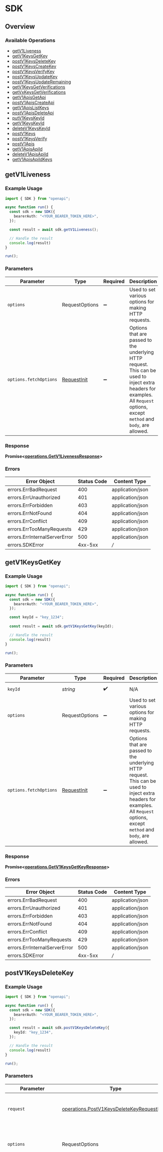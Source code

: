 # SDK


## Overview

### Available Operations

* [getV1Liveness](#getv1liveness)
* [getV1KeysGetKey](#getv1keysgetkey)
* [postV1KeysDeleteKey](#postv1keysdeletekey)
* [postV1KeysCreateKey](#postv1keyscreatekey)
* [postV1KeysVerifyKey](#postv1keysverifykey)
* [postV1KeysUpdateKey](#postv1keysupdatekey)
* [postV1KeysUpdateRemaining](#postv1keysupdateremaining)
* [getV1KeysGetVerifications](#getv1keysgetverifications)
* [getVxKeysGetVerifications](#getvxkeysgetverifications)
* [getV1ApisGetApi](#getv1apisgetapi)
* [postV1ApisCreateApi](#postv1apiscreateapi)
* [getV1ApisListKeys](#getv1apislistkeys)
* [postV1ApisDeleteApi](#postv1apisdeleteapi)
* [putV1KeysKeyId](#putv1keyskeyid)
* [getV1KeysKeyId](#getv1keyskeyid)
* [deleteV1KeysKeyId](#deletev1keyskeyid)
* [postV1Keys](#postv1keys)
* [postV1KeysVerify](#postv1keysverify)
* [postV1Apis](#postv1apis)
* [getV1ApisApiId](#getv1apisapiid)
* [deleteV1ApisApiId](#deletev1apisapiid)
* [getV1ApisApiIdKeys](#getv1apisapiidkeys)

## getV1Liveness

### Example Usage

```typescript
import { SDK } from "openapi";

async function run() {
  const sdk = new SDK({
    bearerAuth: "<YOUR_BEARER_TOKEN_HERE>",
  });

  const result = await sdk.getV1Liveness();

  // Handle the result
  console.log(result)
}

run();
```

### Parameters

| Parameter                                                                                                                                                                      | Type                                                                                                                                                                           | Required                                                                                                                                                                       | Description                                                                                                                                                                    |
| ------------------------------------------------------------------------------------------------------------------------------------------------------------------------------ | ------------------------------------------------------------------------------------------------------------------------------------------------------------------------------ | ------------------------------------------------------------------------------------------------------------------------------------------------------------------------------ | ------------------------------------------------------------------------------------------------------------------------------------------------------------------------------ |
| `options`                                                                                                                                                                      | RequestOptions                                                                                                                                                                 | :heavy_minus_sign:                                                                                                                                                             | Used to set various options for making HTTP requests.                                                                                                                          |
| `options.fetchOptions`                                                                                                                                                         | [RequestInit](https://developer.mozilla.org/en-US/docs/Web/API/Request/Request#options)                                                                                        | :heavy_minus_sign:                                                                                                                                                             | Options that are passed to the underlying HTTP request. This can be used to inject extra headers for examples. All `Request` options, except `method` and `body`, are allowed. |


### Response

**Promise<[operations.GetV1LivenessResponse](../../models/operations/getv1livenessresponse.md)>**
### Errors

| Error Object                  | Status Code                   | Content Type                  |
| ----------------------------- | ----------------------------- | ----------------------------- |
| errors.ErrBadRequest          | 400                           | application/json              |
| errors.ErrUnauthorized        | 401                           | application/json              |
| errors.ErrForbidden           | 403                           | application/json              |
| errors.ErrNotFound            | 404                           | application/json              |
| errors.ErrConflict            | 409                           | application/json              |
| errors.ErrTooManyRequests     | 429                           | application/json              |
| errors.ErrInternalServerError | 500                           | application/json              |
| errors.SDKError               | 4xx-5xx                       | */*                           |

## getV1KeysGetKey

### Example Usage

```typescript
import { SDK } from "openapi";

async function run() {
  const sdk = new SDK({
    bearerAuth: "<YOUR_BEARER_TOKEN_HERE>",
  });

  const keyId = "key_1234";
  
  const result = await sdk.getV1KeysGetKey(keyId);

  // Handle the result
  console.log(result)
}

run();
```

### Parameters

| Parameter                                                                                                                                                                      | Type                                                                                                                                                                           | Required                                                                                                                                                                       | Description                                                                                                                                                                    | Example                                                                                                                                                                        |
| ------------------------------------------------------------------------------------------------------------------------------------------------------------------------------ | ------------------------------------------------------------------------------------------------------------------------------------------------------------------------------ | ------------------------------------------------------------------------------------------------------------------------------------------------------------------------------ | ------------------------------------------------------------------------------------------------------------------------------------------------------------------------------ | ------------------------------------------------------------------------------------------------------------------------------------------------------------------------------ |
| `keyId`                                                                                                                                                                        | *string*                                                                                                                                                                       | :heavy_check_mark:                                                                                                                                                             | N/A                                                                                                                                                                            | [object Object]                                                                                                                                                                |
| `options`                                                                                                                                                                      | RequestOptions                                                                                                                                                                 | :heavy_minus_sign:                                                                                                                                                             | Used to set various options for making HTTP requests.                                                                                                                          |                                                                                                                                                                                |
| `options.fetchOptions`                                                                                                                                                         | [RequestInit](https://developer.mozilla.org/en-US/docs/Web/API/Request/Request#options)                                                                                        | :heavy_minus_sign:                                                                                                                                                             | Options that are passed to the underlying HTTP request. This can be used to inject extra headers for examples. All `Request` options, except `method` and `body`, are allowed. |                                                                                                                                                                                |


### Response

**Promise<[operations.GetV1KeysGetKeyResponse](../../models/operations/getv1keysgetkeyresponse.md)>**
### Errors

| Error Object                  | Status Code                   | Content Type                  |
| ----------------------------- | ----------------------------- | ----------------------------- |
| errors.ErrBadRequest          | 400                           | application/json              |
| errors.ErrUnauthorized        | 401                           | application/json              |
| errors.ErrForbidden           | 403                           | application/json              |
| errors.ErrNotFound            | 404                           | application/json              |
| errors.ErrConflict            | 409                           | application/json              |
| errors.ErrTooManyRequests     | 429                           | application/json              |
| errors.ErrInternalServerError | 500                           | application/json              |
| errors.SDKError               | 4xx-5xx                       | */*                           |

## postV1KeysDeleteKey

### Example Usage

```typescript
import { SDK } from "openapi";

async function run() {
  const sdk = new SDK({
    bearerAuth: "<YOUR_BEARER_TOKEN_HERE>",
  });

  const result = await sdk.postV1KeysDeleteKey({
    keyId: "key_1234",
  });

  // Handle the result
  console.log(result)
}

run();
```

### Parameters

| Parameter                                                                                                                                                                      | Type                                                                                                                                                                           | Required                                                                                                                                                                       | Description                                                                                                                                                                    |
| ------------------------------------------------------------------------------------------------------------------------------------------------------------------------------ | ------------------------------------------------------------------------------------------------------------------------------------------------------------------------------ | ------------------------------------------------------------------------------------------------------------------------------------------------------------------------------ | ------------------------------------------------------------------------------------------------------------------------------------------------------------------------------ |
| `request`                                                                                                                                                                      | [operations.PostV1KeysDeleteKeyRequestBody](../../models/operations/postv1keysdeletekeyrequestbody.md)                                                                         | :heavy_check_mark:                                                                                                                                                             | The request object to use for the request.                                                                                                                                     |
| `options`                                                                                                                                                                      | RequestOptions                                                                                                                                                                 | :heavy_minus_sign:                                                                                                                                                             | Used to set various options for making HTTP requests.                                                                                                                          |
| `options.fetchOptions`                                                                                                                                                         | [RequestInit](https://developer.mozilla.org/en-US/docs/Web/API/Request/Request#options)                                                                                        | :heavy_minus_sign:                                                                                                                                                             | Options that are passed to the underlying HTTP request. This can be used to inject extra headers for examples. All `Request` options, except `method` and `body`, are allowed. |


### Response

**Promise<[operations.PostV1KeysDeleteKeyResponse](../../models/operations/postv1keysdeletekeyresponse.md)>**
### Errors

| Error Object                  | Status Code                   | Content Type                  |
| ----------------------------- | ----------------------------- | ----------------------------- |
| errors.ErrBadRequest          | 400                           | application/json              |
| errors.ErrUnauthorized        | 401                           | application/json              |
| errors.ErrForbidden           | 403                           | application/json              |
| errors.ErrNotFound            | 404                           | application/json              |
| errors.ErrConflict            | 409                           | application/json              |
| errors.ErrTooManyRequests     | 429                           | application/json              |
| errors.ErrInternalServerError | 500                           | application/json              |
| errors.SDKError               | 4xx-5xx                       | */*                           |

## postV1KeysCreateKey

### Example Usage

```typescript
import { SDK } from "openapi";
import { Interval, Type } from "openapi/models/operations";

async function run() {
  const sdk = new SDK({
    bearerAuth: "<YOUR_BEARER_TOKEN_HERE>",
  });

  const result = await sdk.postV1KeysCreateKey({
    apiId: "api_123",
    name: "my key",
    ownerId: "team_123",
    meta: {
      "billingTier": "string",
      "trialEnds": "string",
    },
    expires: 1623869797161,
    remaining: 1000,
    refill: {
      interval: Interval.Monthly,
      amount: 503140,
    },
    ratelimit: {
      limit: 282003,
      refillRate: 728674,
      refillInterval: 204573,
    },
    enabled: false,
  });

  // Handle the result
  console.log(result)
}

run();
```

### Parameters

| Parameter                                                                                                                                                                      | Type                                                                                                                                                                           | Required                                                                                                                                                                       | Description                                                                                                                                                                    |
| ------------------------------------------------------------------------------------------------------------------------------------------------------------------------------ | ------------------------------------------------------------------------------------------------------------------------------------------------------------------------------ | ------------------------------------------------------------------------------------------------------------------------------------------------------------------------------ | ------------------------------------------------------------------------------------------------------------------------------------------------------------------------------ |
| `request`                                                                                                                                                                      | [operations.PostV1KeysCreateKeyRequestBody](../../models/operations/postv1keyscreatekeyrequestbody.md)                                                                         | :heavy_check_mark:                                                                                                                                                             | The request object to use for the request.                                                                                                                                     |
| `options`                                                                                                                                                                      | RequestOptions                                                                                                                                                                 | :heavy_minus_sign:                                                                                                                                                             | Used to set various options for making HTTP requests.                                                                                                                          |
| `options.fetchOptions`                                                                                                                                                         | [RequestInit](https://developer.mozilla.org/en-US/docs/Web/API/Request/Request#options)                                                                                        | :heavy_minus_sign:                                                                                                                                                             | Options that are passed to the underlying HTTP request. This can be used to inject extra headers for examples. All `Request` options, except `method` and `body`, are allowed. |


### Response

**Promise<[operations.PostV1KeysCreateKeyResponse](../../models/operations/postv1keyscreatekeyresponse.md)>**
### Errors

| Error Object                  | Status Code                   | Content Type                  |
| ----------------------------- | ----------------------------- | ----------------------------- |
| errors.ErrBadRequest          | 400                           | application/json              |
| errors.ErrUnauthorized        | 401                           | application/json              |
| errors.ErrForbidden           | 403                           | application/json              |
| errors.ErrNotFound            | 404                           | application/json              |
| errors.ErrConflict            | 409                           | application/json              |
| errors.ErrTooManyRequests     | 429                           | application/json              |
| errors.ErrInternalServerError | 500                           | application/json              |
| errors.SDKError               | 4xx-5xx                       | */*                           |

## postV1KeysVerifyKey

### Example Usage

```typescript
import { SDK } from "openapi";

async function run() {
  const sdk = new SDK({
    bearerAuth: "<YOUR_BEARER_TOKEN_HERE>",
  });

  const result = await sdk.postV1KeysVerifyKey({
    apiId: "api_1234",
    key: "sk_1234",
  });

  // Handle the result
  console.log(result)
}

run();
```

### Parameters

| Parameter                                                                                                                                                                      | Type                                                                                                                                                                           | Required                                                                                                                                                                       | Description                                                                                                                                                                    |
| ------------------------------------------------------------------------------------------------------------------------------------------------------------------------------ | ------------------------------------------------------------------------------------------------------------------------------------------------------------------------------ | ------------------------------------------------------------------------------------------------------------------------------------------------------------------------------ | ------------------------------------------------------------------------------------------------------------------------------------------------------------------------------ |
| `request`                                                                                                                                                                      | [operations.PostV1KeysVerifyKeyRequestBody](../../models/operations/postv1keysverifykeyrequestbody.md)                                                                         | :heavy_check_mark:                                                                                                                                                             | The request object to use for the request.                                                                                                                                     |
| `options`                                                                                                                                                                      | RequestOptions                                                                                                                                                                 | :heavy_minus_sign:                                                                                                                                                             | Used to set various options for making HTTP requests.                                                                                                                          |
| `options.fetchOptions`                                                                                                                                                         | [RequestInit](https://developer.mozilla.org/en-US/docs/Web/API/Request/Request#options)                                                                                        | :heavy_minus_sign:                                                                                                                                                             | Options that are passed to the underlying HTTP request. This can be used to inject extra headers for examples. All `Request` options, except `method` and `body`, are allowed. |


### Response

**Promise<[operations.PostV1KeysVerifyKeyResponse](../../models/operations/postv1keysverifykeyresponse.md)>**
### Errors

| Error Object                  | Status Code                   | Content Type                  |
| ----------------------------- | ----------------------------- | ----------------------------- |
| errors.ErrBadRequest          | 400                           | application/json              |
| errors.ErrUnauthorized        | 401                           | application/json              |
| errors.ErrForbidden           | 403                           | application/json              |
| errors.ErrNotFound            | 404                           | application/json              |
| errors.ErrConflict            | 409                           | application/json              |
| errors.ErrTooManyRequests     | 429                           | application/json              |
| errors.ErrInternalServerError | 500                           | application/json              |
| errors.SDKError               | 4xx-5xx                       | */*                           |

## postV1KeysUpdateKey

### Example Usage

```typescript
import { SDK } from "openapi";
import { PostV1KeysUpdateKeyInterval, PostV1KeysUpdateKeyType } from "openapi/models/operations";

async function run() {
  const sdk = new SDK({
    bearerAuth: "<YOUR_BEARER_TOKEN_HERE>",
  });

  const result = await sdk.postV1KeysUpdateKey({
    keyId: "key_123",
    name: "Customer X",
    ownerId: "user_123",
    meta: {
      "roles": "string",
      "stripeCustomerId": "string",
    },
    expires: 0,
    ratelimit: {
      type: PostV1KeysUpdateKeyType.Consistent,
      limit: 658469,
      refillRate: 252384,
      refillInterval: 140067,
    },
    remaining: 1000,
    refill: {
      interval: PostV1KeysUpdateKeyInterval.Monthly,
      amount: 524403,
    },
    enabled: true,
  });

  // Handle the result
  console.log(result)
}

run();
```

### Parameters

| Parameter                                                                                                                                                                      | Type                                                                                                                                                                           | Required                                                                                                                                                                       | Description                                                                                                                                                                    |
| ------------------------------------------------------------------------------------------------------------------------------------------------------------------------------ | ------------------------------------------------------------------------------------------------------------------------------------------------------------------------------ | ------------------------------------------------------------------------------------------------------------------------------------------------------------------------------ | ------------------------------------------------------------------------------------------------------------------------------------------------------------------------------ |
| `request`                                                                                                                                                                      | [operations.PostV1KeysUpdateKeyRequestBody](../../models/operations/postv1keysupdatekeyrequestbody.md)                                                                         | :heavy_check_mark:                                                                                                                                                             | The request object to use for the request.                                                                                                                                     |
| `options`                                                                                                                                                                      | RequestOptions                                                                                                                                                                 | :heavy_minus_sign:                                                                                                                                                             | Used to set various options for making HTTP requests.                                                                                                                          |
| `options.fetchOptions`                                                                                                                                                         | [RequestInit](https://developer.mozilla.org/en-US/docs/Web/API/Request/Request#options)                                                                                        | :heavy_minus_sign:                                                                                                                                                             | Options that are passed to the underlying HTTP request. This can be used to inject extra headers for examples. All `Request` options, except `method` and `body`, are allowed. |


### Response

**Promise<[operations.PostV1KeysUpdateKeyResponse](../../models/operations/postv1keysupdatekeyresponse.md)>**
### Errors

| Error Object                  | Status Code                   | Content Type                  |
| ----------------------------- | ----------------------------- | ----------------------------- |
| errors.ErrBadRequest          | 400                           | application/json              |
| errors.ErrUnauthorized        | 401                           | application/json              |
| errors.ErrForbidden           | 403                           | application/json              |
| errors.ErrNotFound            | 404                           | application/json              |
| errors.ErrConflict            | 409                           | application/json              |
| errors.ErrTooManyRequests     | 429                           | application/json              |
| errors.ErrInternalServerError | 500                           | application/json              |
| errors.SDKError               | 4xx-5xx                       | */*                           |

## postV1KeysUpdateRemaining

### Example Usage

```typescript
import { SDK } from "openapi";
import { Op } from "openapi/models/operations";

async function run() {
  const sdk = new SDK({
    bearerAuth: "<YOUR_BEARER_TOKEN_HERE>",
  });

  const result = await sdk.postV1KeysUpdateRemaining({
    keyId: "key_123",
    op: Op.Decrement,
    value: 1,
  });

  // Handle the result
  console.log(result)
}

run();
```

### Parameters

| Parameter                                                                                                                                                                      | Type                                                                                                                                                                           | Required                                                                                                                                                                       | Description                                                                                                                                                                    |
| ------------------------------------------------------------------------------------------------------------------------------------------------------------------------------ | ------------------------------------------------------------------------------------------------------------------------------------------------------------------------------ | ------------------------------------------------------------------------------------------------------------------------------------------------------------------------------ | ------------------------------------------------------------------------------------------------------------------------------------------------------------------------------ |
| `request`                                                                                                                                                                      | [operations.PostV1KeysUpdateRemainingRequestBody](../../models/operations/postv1keysupdateremainingrequestbody.md)                                                             | :heavy_check_mark:                                                                                                                                                             | The request object to use for the request.                                                                                                                                     |
| `options`                                                                                                                                                                      | RequestOptions                                                                                                                                                                 | :heavy_minus_sign:                                                                                                                                                             | Used to set various options for making HTTP requests.                                                                                                                          |
| `options.fetchOptions`                                                                                                                                                         | [RequestInit](https://developer.mozilla.org/en-US/docs/Web/API/Request/Request#options)                                                                                        | :heavy_minus_sign:                                                                                                                                                             | Options that are passed to the underlying HTTP request. This can be used to inject extra headers for examples. All `Request` options, except `method` and `body`, are allowed. |


### Response

**Promise<[operations.PostV1KeysUpdateRemainingResponse](../../models/operations/postv1keysupdateremainingresponse.md)>**
### Errors

| Error Object                  | Status Code                   | Content Type                  |
| ----------------------------- | ----------------------------- | ----------------------------- |
| errors.ErrBadRequest          | 400                           | application/json              |
| errors.ErrUnauthorized        | 401                           | application/json              |
| errors.ErrForbidden           | 403                           | application/json              |
| errors.ErrNotFound            | 404                           | application/json              |
| errors.ErrConflict            | 409                           | application/json              |
| errors.ErrTooManyRequests     | 429                           | application/json              |
| errors.ErrInternalServerError | 500                           | application/json              |
| errors.SDKError               | 4xx-5xx                       | */*                           |

## getV1KeysGetVerifications

### Example Usage

```typescript
import { SDK } from "openapi";
import { Granularity } from "openapi/models/operations";

async function run() {
  const sdk = new SDK({
    bearerAuth: "<YOUR_BEARER_TOKEN_HERE>",
  });

  const result = await sdk.getV1KeysGetVerifications({
    keyId: "key_1234",
    ownerId: "chronark",
    start: 1620000000000,
    end: 1620000000000,
    granularity: Granularity.Day,
  });

  // Handle the result
  console.log(result)
}

run();
```

### Parameters

| Parameter                                                                                                                                                                      | Type                                                                                                                                                                           | Required                                                                                                                                                                       | Description                                                                                                                                                                    |
| ------------------------------------------------------------------------------------------------------------------------------------------------------------------------------ | ------------------------------------------------------------------------------------------------------------------------------------------------------------------------------ | ------------------------------------------------------------------------------------------------------------------------------------------------------------------------------ | ------------------------------------------------------------------------------------------------------------------------------------------------------------------------------ |
| `request`                                                                                                                                                                      | [operations.GetV1KeysGetVerificationsRequest](../../models/operations/getv1keysgetverificationsrequest.md)                                                                     | :heavy_check_mark:                                                                                                                                                             | The request object to use for the request.                                                                                                                                     |
| `options`                                                                                                                                                                      | RequestOptions                                                                                                                                                                 | :heavy_minus_sign:                                                                                                                                                             | Used to set various options for making HTTP requests.                                                                                                                          |
| `options.fetchOptions`                                                                                                                                                         | [RequestInit](https://developer.mozilla.org/en-US/docs/Web/API/Request/Request#options)                                                                                        | :heavy_minus_sign:                                                                                                                                                             | Options that are passed to the underlying HTTP request. This can be used to inject extra headers for examples. All `Request` options, except `method` and `body`, are allowed. |


### Response

**Promise<[operations.GetV1KeysGetVerificationsResponse](../../models/operations/getv1keysgetverificationsresponse.md)>**
### Errors

| Error Object                  | Status Code                   | Content Type                  |
| ----------------------------- | ----------------------------- | ----------------------------- |
| errors.ErrBadRequest          | 400                           | application/json              |
| errors.ErrUnauthorized        | 401                           | application/json              |
| errors.ErrForbidden           | 403                           | application/json              |
| errors.ErrNotFound            | 404                           | application/json              |
| errors.ErrConflict            | 409                           | application/json              |
| errors.ErrTooManyRequests     | 429                           | application/json              |
| errors.ErrInternalServerError | 500                           | application/json              |
| errors.SDKError               | 4xx-5xx                       | */*                           |

## getVxKeysGetVerifications

### Example Usage

```typescript
import { SDK } from "openapi";
import { QueryParamGranularity } from "openapi/models/operations";

async function run() {
  const sdk = new SDK({
    bearerAuth: "<YOUR_BEARER_TOKEN_HERE>",
  });

  const result = await sdk.getVxKeysGetVerifications({
    keyId: "key_1234",
    ownerId: "chronark",
    start: 1620000000000,
    end: 1620000000000,
    granularity: QueryParamGranularity.Day,
  });

  // Handle the result
  console.log(result)
}

run();
```

### Parameters

| Parameter                                                                                                                                                                      | Type                                                                                                                                                                           | Required                                                                                                                                                                       | Description                                                                                                                                                                    |
| ------------------------------------------------------------------------------------------------------------------------------------------------------------------------------ | ------------------------------------------------------------------------------------------------------------------------------------------------------------------------------ | ------------------------------------------------------------------------------------------------------------------------------------------------------------------------------ | ------------------------------------------------------------------------------------------------------------------------------------------------------------------------------ |
| `request`                                                                                                                                                                      | [operations.GetVxKeysGetVerificationsRequest](../../models/operations/getvxkeysgetverificationsrequest.md)                                                                     | :heavy_check_mark:                                                                                                                                                             | The request object to use for the request.                                                                                                                                     |
| `options`                                                                                                                                                                      | RequestOptions                                                                                                                                                                 | :heavy_minus_sign:                                                                                                                                                             | Used to set various options for making HTTP requests.                                                                                                                          |
| `options.fetchOptions`                                                                                                                                                         | [RequestInit](https://developer.mozilla.org/en-US/docs/Web/API/Request/Request#options)                                                                                        | :heavy_minus_sign:                                                                                                                                                             | Options that are passed to the underlying HTTP request. This can be used to inject extra headers for examples. All `Request` options, except `method` and `body`, are allowed. |


### Response

**Promise<[operations.GetVxKeysGetVerificationsResponse](../../models/operations/getvxkeysgetverificationsresponse.md)>**
### Errors

| Error Object                  | Status Code                   | Content Type                  |
| ----------------------------- | ----------------------------- | ----------------------------- |
| errors.ErrBadRequest          | 400                           | application/json              |
| errors.ErrUnauthorized        | 401                           | application/json              |
| errors.ErrForbidden           | 403                           | application/json              |
| errors.ErrNotFound            | 404                           | application/json              |
| errors.ErrConflict            | 409                           | application/json              |
| errors.ErrTooManyRequests     | 429                           | application/json              |
| errors.ErrInternalServerError | 500                           | application/json              |
| errors.SDKError               | 4xx-5xx                       | */*                           |

## getV1ApisGetApi

### Example Usage

```typescript
import { SDK } from "openapi";

async function run() {
  const sdk = new SDK({
    bearerAuth: "<YOUR_BEARER_TOKEN_HERE>",
  });

  const apiId = "api_1234";
  
  const result = await sdk.getV1ApisGetApi(apiId);

  // Handle the result
  console.log(result)
}

run();
```

### Parameters

| Parameter                                                                                                                                                                      | Type                                                                                                                                                                           | Required                                                                                                                                                                       | Description                                                                                                                                                                    | Example                                                                                                                                                                        |
| ------------------------------------------------------------------------------------------------------------------------------------------------------------------------------ | ------------------------------------------------------------------------------------------------------------------------------------------------------------------------------ | ------------------------------------------------------------------------------------------------------------------------------------------------------------------------------ | ------------------------------------------------------------------------------------------------------------------------------------------------------------------------------ | ------------------------------------------------------------------------------------------------------------------------------------------------------------------------------ |
| `apiId`                                                                                                                                                                        | *string*                                                                                                                                                                       | :heavy_check_mark:                                                                                                                                                             | N/A                                                                                                                                                                            | [object Object]                                                                                                                                                                |
| `options`                                                                                                                                                                      | RequestOptions                                                                                                                                                                 | :heavy_minus_sign:                                                                                                                                                             | Used to set various options for making HTTP requests.                                                                                                                          |                                                                                                                                                                                |
| `options.fetchOptions`                                                                                                                                                         | [RequestInit](https://developer.mozilla.org/en-US/docs/Web/API/Request/Request#options)                                                                                        | :heavy_minus_sign:                                                                                                                                                             | Options that are passed to the underlying HTTP request. This can be used to inject extra headers for examples. All `Request` options, except `method` and `body`, are allowed. |                                                                                                                                                                                |


### Response

**Promise<[operations.GetV1ApisGetApiResponse](../../models/operations/getv1apisgetapiresponse.md)>**
### Errors

| Error Object                  | Status Code                   | Content Type                  |
| ----------------------------- | ----------------------------- | ----------------------------- |
| errors.ErrBadRequest          | 400                           | application/json              |
| errors.ErrUnauthorized        | 401                           | application/json              |
| errors.ErrForbidden           | 403                           | application/json              |
| errors.ErrNotFound            | 404                           | application/json              |
| errors.ErrConflict            | 409                           | application/json              |
| errors.ErrTooManyRequests     | 429                           | application/json              |
| errors.ErrInternalServerError | 500                           | application/json              |
| errors.SDKError               | 4xx-5xx                       | */*                           |

## postV1ApisCreateApi

### Example Usage

```typescript
import { SDK } from "openapi";

async function run() {
  const sdk = new SDK({
    bearerAuth: "<YOUR_BEARER_TOKEN_HERE>",
  });

  const result = await sdk.postV1ApisCreateApi({
    name: "my-api",
  });

  // Handle the result
  console.log(result)
}

run();
```

### Parameters

| Parameter                                                                                                                                                                      | Type                                                                                                                                                                           | Required                                                                                                                                                                       | Description                                                                                                                                                                    |
| ------------------------------------------------------------------------------------------------------------------------------------------------------------------------------ | ------------------------------------------------------------------------------------------------------------------------------------------------------------------------------ | ------------------------------------------------------------------------------------------------------------------------------------------------------------------------------ | ------------------------------------------------------------------------------------------------------------------------------------------------------------------------------ |
| `request`                                                                                                                                                                      | [operations.PostV1ApisCreateApiRequestBody](../../models/operations/postv1apiscreateapirequestbody.md)                                                                         | :heavy_check_mark:                                                                                                                                                             | The request object to use for the request.                                                                                                                                     |
| `options`                                                                                                                                                                      | RequestOptions                                                                                                                                                                 | :heavy_minus_sign:                                                                                                                                                             | Used to set various options for making HTTP requests.                                                                                                                          |
| `options.fetchOptions`                                                                                                                                                         | [RequestInit](https://developer.mozilla.org/en-US/docs/Web/API/Request/Request#options)                                                                                        | :heavy_minus_sign:                                                                                                                                                             | Options that are passed to the underlying HTTP request. This can be used to inject extra headers for examples. All `Request` options, except `method` and `body`, are allowed. |


### Response

**Promise<[operations.PostV1ApisCreateApiResponse](../../models/operations/postv1apiscreateapiresponse.md)>**
### Errors

| Error Object                  | Status Code                   | Content Type                  |
| ----------------------------- | ----------------------------- | ----------------------------- |
| errors.ErrBadRequest          | 400                           | application/json              |
| errors.ErrUnauthorized        | 401                           | application/json              |
| errors.ErrForbidden           | 403                           | application/json              |
| errors.ErrNotFound            | 404                           | application/json              |
| errors.ErrConflict            | 409                           | application/json              |
| errors.ErrTooManyRequests     | 429                           | application/json              |
| errors.ErrInternalServerError | 500                           | application/json              |
| errors.SDKError               | 4xx-5xx                       | */*                           |

## getV1ApisListKeys

### Example Usage

```typescript
import { SDK } from "openapi";

async function run() {
  const sdk = new SDK({
    bearerAuth: "<YOUR_BEARER_TOKEN_HERE>",
  });

  const apiId = "api_1234";
  const limit = 100;
  const cursor = "string";
  const ownerId = "string";
  
  const result = await sdk.getV1ApisListKeys(apiId, limit, cursor, ownerId);

  // Handle the result
  console.log(result)
}

run();
```

### Parameters

| Parameter                                                                                                                                                                      | Type                                                                                                                                                                           | Required                                                                                                                                                                       | Description                                                                                                                                                                    | Example                                                                                                                                                                        |
| ------------------------------------------------------------------------------------------------------------------------------------------------------------------------------ | ------------------------------------------------------------------------------------------------------------------------------------------------------------------------------ | ------------------------------------------------------------------------------------------------------------------------------------------------------------------------------ | ------------------------------------------------------------------------------------------------------------------------------------------------------------------------------ | ------------------------------------------------------------------------------------------------------------------------------------------------------------------------------ |
| `apiId`                                                                                                                                                                        | *string*                                                                                                                                                                       | :heavy_check_mark:                                                                                                                                                             | N/A                                                                                                                                                                            | [object Object]                                                                                                                                                                |
| `limit`                                                                                                                                                                        | *number*                                                                                                                                                                       | :heavy_minus_sign:                                                                                                                                                             | N/A                                                                                                                                                                            | [object Object]                                                                                                                                                                |
| `cursor`                                                                                                                                                                       | *string*                                                                                                                                                                       | :heavy_minus_sign:                                                                                                                                                             | N/A                                                                                                                                                                            |                                                                                                                                                                                |
| `ownerId`                                                                                                                                                                      | *string*                                                                                                                                                                       | :heavy_minus_sign:                                                                                                                                                             | N/A                                                                                                                                                                            |                                                                                                                                                                                |
| `options`                                                                                                                                                                      | RequestOptions                                                                                                                                                                 | :heavy_minus_sign:                                                                                                                                                             | Used to set various options for making HTTP requests.                                                                                                                          |                                                                                                                                                                                |
| `options.fetchOptions`                                                                                                                                                         | [RequestInit](https://developer.mozilla.org/en-US/docs/Web/API/Request/Request#options)                                                                                        | :heavy_minus_sign:                                                                                                                                                             | Options that are passed to the underlying HTTP request. This can be used to inject extra headers for examples. All `Request` options, except `method` and `body`, are allowed. |                                                                                                                                                                                |


### Response

**Promise<[operations.GetV1ApisListKeysResponse](../../models/operations/getv1apislistkeysresponse.md)>**
### Errors

| Error Object                  | Status Code                   | Content Type                  |
| ----------------------------- | ----------------------------- | ----------------------------- |
| errors.ErrBadRequest          | 400                           | application/json              |
| errors.ErrUnauthorized        | 401                           | application/json              |
| errors.ErrForbidden           | 403                           | application/json              |
| errors.ErrNotFound            | 404                           | application/json              |
| errors.ErrConflict            | 409                           | application/json              |
| errors.ErrTooManyRequests     | 429                           | application/json              |
| errors.ErrInternalServerError | 500                           | application/json              |
| errors.SDKError               | 4xx-5xx                       | */*                           |

## postV1ApisDeleteApi

### Example Usage

```typescript
import { SDK } from "openapi";

async function run() {
  const sdk = new SDK({
    bearerAuth: "<YOUR_BEARER_TOKEN_HERE>",
  });

  const result = await sdk.postV1ApisDeleteApi({
    apiId: "api_1234",
  });

  // Handle the result
  console.log(result)
}

run();
```

### Parameters

| Parameter                                                                                                                                                                      | Type                                                                                                                                                                           | Required                                                                                                                                                                       | Description                                                                                                                                                                    |
| ------------------------------------------------------------------------------------------------------------------------------------------------------------------------------ | ------------------------------------------------------------------------------------------------------------------------------------------------------------------------------ | ------------------------------------------------------------------------------------------------------------------------------------------------------------------------------ | ------------------------------------------------------------------------------------------------------------------------------------------------------------------------------ |
| `request`                                                                                                                                                                      | [operations.PostV1ApisDeleteApiRequestBody](../../models/operations/postv1apisdeleteapirequestbody.md)                                                                         | :heavy_check_mark:                                                                                                                                                             | The request object to use for the request.                                                                                                                                     |
| `options`                                                                                                                                                                      | RequestOptions                                                                                                                                                                 | :heavy_minus_sign:                                                                                                                                                             | Used to set various options for making HTTP requests.                                                                                                                          |
| `options.fetchOptions`                                                                                                                                                         | [RequestInit](https://developer.mozilla.org/en-US/docs/Web/API/Request/Request#options)                                                                                        | :heavy_minus_sign:                                                                                                                                                             | Options that are passed to the underlying HTTP request. This can be used to inject extra headers for examples. All `Request` options, except `method` and `body`, are allowed. |


### Response

**Promise<[operations.PostV1ApisDeleteApiResponse](../../models/operations/postv1apisdeleteapiresponse.md)>**
### Errors

| Error Object                  | Status Code                   | Content Type                  |
| ----------------------------- | ----------------------------- | ----------------------------- |
| errors.ErrBadRequest          | 400                           | application/json              |
| errors.ErrUnauthorized        | 401                           | application/json              |
| errors.ErrForbidden           | 403                           | application/json              |
| errors.ErrNotFound            | 404                           | application/json              |
| errors.ErrConflict            | 409                           | application/json              |
| errors.ErrTooManyRequests     | 429                           | application/json              |
| errors.ErrInternalServerError | 500                           | application/json              |
| errors.SDKError               | 4xx-5xx                       | */*                           |

## putV1KeysKeyId

### Example Usage

```typescript
import { SDK } from "openapi";
import { PutV1KeysKeyIdType } from "openapi/models/operations";

async function run() {
  const sdk = new SDK({
    bearerAuth: "<YOUR_BEARER_TOKEN_HERE>",
  });

  const keyId = "key_123";
  const requestBody = {
    name: "Customer X",
    ownerId: "user_123",
    meta: {
      "roles": "string",
      "stripeCustomerId": "string",
    },
    expires: 0,
    ratelimit: {
      type: PutV1KeysKeyIdType.Fast,
      limit: 235123,
      refillRate: 341056,
      refillInterval: 799212,
    },
    remaining: 1000,
  };
  
  const result = await sdk.putV1KeysKeyId(keyId, requestBody);

  // Handle the result
  console.log(result)
}

run();
```

### Parameters

| Parameter                                                                                                                                                                      | Type                                                                                                                                                                           | Required                                                                                                                                                                       | Description                                                                                                                                                                    | Example                                                                                                                                                                        |
| ------------------------------------------------------------------------------------------------------------------------------------------------------------------------------ | ------------------------------------------------------------------------------------------------------------------------------------------------------------------------------ | ------------------------------------------------------------------------------------------------------------------------------------------------------------------------------ | ------------------------------------------------------------------------------------------------------------------------------------------------------------------------------ | ------------------------------------------------------------------------------------------------------------------------------------------------------------------------------ |
| `keyId`                                                                                                                                                                        | *string*                                                                                                                                                                       | :heavy_check_mark:                                                                                                                                                             | N/A                                                                                                                                                                            | [object Object]                                                                                                                                                                |
| `requestBody`                                                                                                                                                                  | [operations.PutV1KeysKeyIdRequestBody](../../models/operations/putv1keyskeyidrequestbody.md)                                                                                   | :heavy_check_mark:                                                                                                                                                             | N/A                                                                                                                                                                            |                                                                                                                                                                                |
| `options`                                                                                                                                                                      | RequestOptions                                                                                                                                                                 | :heavy_minus_sign:                                                                                                                                                             | Used to set various options for making HTTP requests.                                                                                                                          |                                                                                                                                                                                |
| `options.fetchOptions`                                                                                                                                                         | [RequestInit](https://developer.mozilla.org/en-US/docs/Web/API/Request/Request#options)                                                                                        | :heavy_minus_sign:                                                                                                                                                             | Options that are passed to the underlying HTTP request. This can be used to inject extra headers for examples. All `Request` options, except `method` and `body`, are allowed. |                                                                                                                                                                                |


### Response

**Promise<[operations.PutV1KeysKeyIdResponse](../../models/operations/putv1keyskeyidresponse.md)>**
### Errors

| Error Object                  | Status Code                   | Content Type                  |
| ----------------------------- | ----------------------------- | ----------------------------- |
| errors.ErrBadRequest          | 400                           | application/json              |
| errors.ErrUnauthorized        | 401                           | application/json              |
| errors.ErrForbidden           | 403                           | application/json              |
| errors.ErrNotFound            | 404                           | application/json              |
| errors.ErrConflict            | 409                           | application/json              |
| errors.ErrTooManyRequests     | 429                           | application/json              |
| errors.ErrInternalServerError | 500                           | application/json              |
| errors.SDKError               | 4xx-5xx                       | */*                           |

## getV1KeysKeyId

### Example Usage

```typescript
import { SDK } from "openapi";

async function run() {
  const sdk = new SDK({
    bearerAuth: "<YOUR_BEARER_TOKEN_HERE>",
  });

  const result = await sdk.getV1KeysKeyId();

  // Handle the result
  console.log(result)
}

run();
```

### Parameters

| Parameter                                                                                                                                                                      | Type                                                                                                                                                                           | Required                                                                                                                                                                       | Description                                                                                                                                                                    |
| ------------------------------------------------------------------------------------------------------------------------------------------------------------------------------ | ------------------------------------------------------------------------------------------------------------------------------------------------------------------------------ | ------------------------------------------------------------------------------------------------------------------------------------------------------------------------------ | ------------------------------------------------------------------------------------------------------------------------------------------------------------------------------ |
| `options`                                                                                                                                                                      | RequestOptions                                                                                                                                                                 | :heavy_minus_sign:                                                                                                                                                             | Used to set various options for making HTTP requests.                                                                                                                          |
| `options.fetchOptions`                                                                                                                                                         | [RequestInit](https://developer.mozilla.org/en-US/docs/Web/API/Request/Request#options)                                                                                        | :heavy_minus_sign:                                                                                                                                                             | Options that are passed to the underlying HTTP request. This can be used to inject extra headers for examples. All `Request` options, except `method` and `body`, are allowed. |


### Response

**Promise<[operations.GetV1KeysKeyIdResponse](../../models/operations/getv1keyskeyidresponse.md)>**
### Errors

| Error Object                  | Status Code                   | Content Type                  |
| ----------------------------- | ----------------------------- | ----------------------------- |
| errors.ErrBadRequest          | 400                           | application/json              |
| errors.ErrUnauthorized        | 401                           | application/json              |
| errors.ErrForbidden           | 403                           | application/json              |
| errors.ErrNotFound            | 404                           | application/json              |
| errors.ErrConflict            | 409                           | application/json              |
| errors.ErrTooManyRequests     | 429                           | application/json              |
| errors.ErrInternalServerError | 500                           | application/json              |
| errors.SDKError               | 4xx-5xx                       | */*                           |

## deleteV1KeysKeyId

### Example Usage

```typescript
import { SDK } from "openapi";

async function run() {
  const sdk = new SDK({
    bearerAuth: "<YOUR_BEARER_TOKEN_HERE>",
  });

  const result = await sdk.deleteV1KeysKeyId();

  // Handle the result
  console.log(result)
}

run();
```

### Parameters

| Parameter                                                                                                                                                                      | Type                                                                                                                                                                           | Required                                                                                                                                                                       | Description                                                                                                                                                                    |
| ------------------------------------------------------------------------------------------------------------------------------------------------------------------------------ | ------------------------------------------------------------------------------------------------------------------------------------------------------------------------------ | ------------------------------------------------------------------------------------------------------------------------------------------------------------------------------ | ------------------------------------------------------------------------------------------------------------------------------------------------------------------------------ |
| `options`                                                                                                                                                                      | RequestOptions                                                                                                                                                                 | :heavy_minus_sign:                                                                                                                                                             | Used to set various options for making HTTP requests.                                                                                                                          |
| `options.fetchOptions`                                                                                                                                                         | [RequestInit](https://developer.mozilla.org/en-US/docs/Web/API/Request/Request#options)                                                                                        | :heavy_minus_sign:                                                                                                                                                             | Options that are passed to the underlying HTTP request. This can be used to inject extra headers for examples. All `Request` options, except `method` and `body`, are allowed. |


### Response

**Promise<[operations.DeleteV1KeysKeyIdResponse](../../models/operations/deletev1keyskeyidresponse.md)>**
### Errors

| Error Object                  | Status Code                   | Content Type                  |
| ----------------------------- | ----------------------------- | ----------------------------- |
| errors.ErrBadRequest          | 400                           | application/json              |
| errors.ErrUnauthorized        | 401                           | application/json              |
| errors.ErrForbidden           | 403                           | application/json              |
| errors.ErrNotFound            | 404                           | application/json              |
| errors.ErrConflict            | 409                           | application/json              |
| errors.ErrTooManyRequests     | 429                           | application/json              |
| errors.ErrInternalServerError | 500                           | application/json              |
| errors.SDKError               | 4xx-5xx                       | */*                           |

## postV1Keys

### Example Usage

```typescript
import { SDK } from "openapi";
import { PostV1KeysType } from "openapi/models/operations";

async function run() {
  const sdk = new SDK({
    bearerAuth: "<YOUR_BEARER_TOKEN_HERE>",
  });

  const requestBody = {
    apiId: "api_123",
    name: "my key",
    ownerId: "team_123",
    meta: {
      "billingTier": "string",
      "trialEnds": "string",
    },
    expires: 1623869797161,
    remaining: 1000,
    ratelimit: {
      limit: 270910,
      refillRate: 296588,
      refillInterval: 49354,
    },
  };
  
  const result = await sdk.postV1Keys(requestBody);

  // Handle the result
  console.log(result)
}

run();
```

### Parameters

| Parameter                                                                                                                                                                      | Type                                                                                                                                                                           | Required                                                                                                                                                                       | Description                                                                                                                                                                    |
| ------------------------------------------------------------------------------------------------------------------------------------------------------------------------------ | ------------------------------------------------------------------------------------------------------------------------------------------------------------------------------ | ------------------------------------------------------------------------------------------------------------------------------------------------------------------------------ | ------------------------------------------------------------------------------------------------------------------------------------------------------------------------------ |
| `requestBody`                                                                                                                                                                  | [operations.PostV1KeysRequestBody](../../models/operations/postv1keysrequestbody.md)                                                                                           | :heavy_check_mark:                                                                                                                                                             | N/A                                                                                                                                                                            |
| `options`                                                                                                                                                                      | RequestOptions                                                                                                                                                                 | :heavy_minus_sign:                                                                                                                                                             | Used to set various options for making HTTP requests.                                                                                                                          |
| `options.fetchOptions`                                                                                                                                                         | [RequestInit](https://developer.mozilla.org/en-US/docs/Web/API/Request/Request#options)                                                                                        | :heavy_minus_sign:                                                                                                                                                             | Options that are passed to the underlying HTTP request. This can be used to inject extra headers for examples. All `Request` options, except `method` and `body`, are allowed. |


### Response

**Promise<[operations.PostV1KeysResponse](../../models/operations/postv1keysresponse.md)>**
### Errors

| Error Object                  | Status Code                   | Content Type                  |
| ----------------------------- | ----------------------------- | ----------------------------- |
| errors.ErrBadRequest          | 400                           | application/json              |
| errors.ErrUnauthorized        | 401                           | application/json              |
| errors.ErrForbidden           | 403                           | application/json              |
| errors.ErrNotFound            | 404                           | application/json              |
| errors.ErrConflict            | 409                           | application/json              |
| errors.ErrTooManyRequests     | 429                           | application/json              |
| errors.ErrInternalServerError | 500                           | application/json              |
| errors.SDKError               | 4xx-5xx                       | */*                           |

## postV1KeysVerify

### Example Usage

```typescript
import { SDK } from "openapi";

async function run() {
  const sdk = new SDK({
    bearerAuth: "<YOUR_BEARER_TOKEN_HERE>",
  });

  const result = await sdk.postV1KeysVerify({
    apiId: "api_1234",
    key: "sk_1234",
  });

  // Handle the result
  console.log(result)
}

run();
```

### Parameters

| Parameter                                                                                                                                                                      | Type                                                                                                                                                                           | Required                                                                                                                                                                       | Description                                                                                                                                                                    |
| ------------------------------------------------------------------------------------------------------------------------------------------------------------------------------ | ------------------------------------------------------------------------------------------------------------------------------------------------------------------------------ | ------------------------------------------------------------------------------------------------------------------------------------------------------------------------------ | ------------------------------------------------------------------------------------------------------------------------------------------------------------------------------ |
| `request`                                                                                                                                                                      | [operations.PostV1KeysVerifyRequestBody](../../models/operations/postv1keysverifyrequestbody.md)                                                                               | :heavy_check_mark:                                                                                                                                                             | The request object to use for the request.                                                                                                                                     |
| `options`                                                                                                                                                                      | RequestOptions                                                                                                                                                                 | :heavy_minus_sign:                                                                                                                                                             | Used to set various options for making HTTP requests.                                                                                                                          |
| `options.fetchOptions`                                                                                                                                                         | [RequestInit](https://developer.mozilla.org/en-US/docs/Web/API/Request/Request#options)                                                                                        | :heavy_minus_sign:                                                                                                                                                             | Options that are passed to the underlying HTTP request. This can be used to inject extra headers for examples. All `Request` options, except `method` and `body`, are allowed. |


### Response

**Promise<[operations.PostV1KeysVerifyResponse](../../models/operations/postv1keysverifyresponse.md)>**
### Errors

| Error Object                  | Status Code                   | Content Type                  |
| ----------------------------- | ----------------------------- | ----------------------------- |
| errors.ErrBadRequest          | 400                           | application/json              |
| errors.ErrUnauthorized        | 401                           | application/json              |
| errors.ErrForbidden           | 403                           | application/json              |
| errors.ErrNotFound            | 404                           | application/json              |
| errors.ErrConflict            | 409                           | application/json              |
| errors.ErrTooManyRequests     | 429                           | application/json              |
| errors.ErrInternalServerError | 500                           | application/json              |
| errors.SDKError               | 4xx-5xx                       | */*                           |

## postV1Apis

### Example Usage

```typescript
import { SDK } from "openapi";

async function run() {
  const sdk = new SDK({
    bearerAuth: "<YOUR_BEARER_TOKEN_HERE>",
  });

  const result = await sdk.postV1Apis({
    name: "my-api",
  });

  // Handle the result
  console.log(result)
}

run();
```

### Parameters

| Parameter                                                                                                                                                                      | Type                                                                                                                                                                           | Required                                                                                                                                                                       | Description                                                                                                                                                                    |
| ------------------------------------------------------------------------------------------------------------------------------------------------------------------------------ | ------------------------------------------------------------------------------------------------------------------------------------------------------------------------------ | ------------------------------------------------------------------------------------------------------------------------------------------------------------------------------ | ------------------------------------------------------------------------------------------------------------------------------------------------------------------------------ |
| `request`                                                                                                                                                                      | [operations.PostV1ApisRequestBody](../../models/operations/postv1apisrequestbody.md)                                                                                           | :heavy_check_mark:                                                                                                                                                             | The request object to use for the request.                                                                                                                                     |
| `options`                                                                                                                                                                      | RequestOptions                                                                                                                                                                 | :heavy_minus_sign:                                                                                                                                                             | Used to set various options for making HTTP requests.                                                                                                                          |
| `options.fetchOptions`                                                                                                                                                         | [RequestInit](https://developer.mozilla.org/en-US/docs/Web/API/Request/Request#options)                                                                                        | :heavy_minus_sign:                                                                                                                                                             | Options that are passed to the underlying HTTP request. This can be used to inject extra headers for examples. All `Request` options, except `method` and `body`, are allowed. |


### Response

**Promise<[operations.PostV1ApisResponse](../../models/operations/postv1apisresponse.md)>**
### Errors

| Error Object                  | Status Code                   | Content Type                  |
| ----------------------------- | ----------------------------- | ----------------------------- |
| errors.ErrBadRequest          | 400                           | application/json              |
| errors.ErrUnauthorized        | 401                           | application/json              |
| errors.ErrForbidden           | 403                           | application/json              |
| errors.ErrNotFound            | 404                           | application/json              |
| errors.ErrConflict            | 409                           | application/json              |
| errors.ErrTooManyRequests     | 429                           | application/json              |
| errors.ErrInternalServerError | 500                           | application/json              |
| errors.SDKError               | 4xx-5xx                       | */*                           |

## getV1ApisApiId

### Example Usage

```typescript
import { SDK } from "openapi";

async function run() {
  const sdk = new SDK({
    bearerAuth: "<YOUR_BEARER_TOKEN_HERE>",
  });

  const apiId = "api_1234";
  
  const result = await sdk.getV1ApisApiId(apiId);

  // Handle the result
  console.log(result)
}

run();
```

### Parameters

| Parameter                                                                                                                                                                      | Type                                                                                                                                                                           | Required                                                                                                                                                                       | Description                                                                                                                                                                    | Example                                                                                                                                                                        |
| ------------------------------------------------------------------------------------------------------------------------------------------------------------------------------ | ------------------------------------------------------------------------------------------------------------------------------------------------------------------------------ | ------------------------------------------------------------------------------------------------------------------------------------------------------------------------------ | ------------------------------------------------------------------------------------------------------------------------------------------------------------------------------ | ------------------------------------------------------------------------------------------------------------------------------------------------------------------------------ |
| `apiId`                                                                                                                                                                        | *string*                                                                                                                                                                       | :heavy_check_mark:                                                                                                                                                             | N/A                                                                                                                                                                            | [object Object]                                                                                                                                                                |
| `options`                                                                                                                                                                      | RequestOptions                                                                                                                                                                 | :heavy_minus_sign:                                                                                                                                                             | Used to set various options for making HTTP requests.                                                                                                                          |                                                                                                                                                                                |
| `options.fetchOptions`                                                                                                                                                         | [RequestInit](https://developer.mozilla.org/en-US/docs/Web/API/Request/Request#options)                                                                                        | :heavy_minus_sign:                                                                                                                                                             | Options that are passed to the underlying HTTP request. This can be used to inject extra headers for examples. All `Request` options, except `method` and `body`, are allowed. |                                                                                                                                                                                |


### Response

**Promise<[operations.GetV1ApisApiIdResponse](../../models/operations/getv1apisapiidresponse.md)>**
### Errors

| Error Object                  | Status Code                   | Content Type                  |
| ----------------------------- | ----------------------------- | ----------------------------- |
| errors.ErrBadRequest          | 400                           | application/json              |
| errors.ErrUnauthorized        | 401                           | application/json              |
| errors.ErrForbidden           | 403                           | application/json              |
| errors.ErrNotFound            | 404                           | application/json              |
| errors.ErrConflict            | 409                           | application/json              |
| errors.ErrTooManyRequests     | 429                           | application/json              |
| errors.ErrInternalServerError | 500                           | application/json              |
| errors.SDKError               | 4xx-5xx                       | */*                           |

## deleteV1ApisApiId

### Example Usage

```typescript
import { SDK } from "openapi";

async function run() {
  const sdk = new SDK({
    bearerAuth: "<YOUR_BEARER_TOKEN_HERE>",
  });

  const apiId = "api_1234";
  
  const result = await sdk.deleteV1ApisApiId(apiId);

  // Handle the result
  console.log(result)
}

run();
```

### Parameters

| Parameter                                                                                                                                                                      | Type                                                                                                                                                                           | Required                                                                                                                                                                       | Description                                                                                                                                                                    | Example                                                                                                                                                                        |
| ------------------------------------------------------------------------------------------------------------------------------------------------------------------------------ | ------------------------------------------------------------------------------------------------------------------------------------------------------------------------------ | ------------------------------------------------------------------------------------------------------------------------------------------------------------------------------ | ------------------------------------------------------------------------------------------------------------------------------------------------------------------------------ | ------------------------------------------------------------------------------------------------------------------------------------------------------------------------------ |
| `apiId`                                                                                                                                                                        | *string*                                                                                                                                                                       | :heavy_check_mark:                                                                                                                                                             | N/A                                                                                                                                                                            | [object Object]                                                                                                                                                                |
| `options`                                                                                                                                                                      | RequestOptions                                                                                                                                                                 | :heavy_minus_sign:                                                                                                                                                             | Used to set various options for making HTTP requests.                                                                                                                          |                                                                                                                                                                                |
| `options.fetchOptions`                                                                                                                                                         | [RequestInit](https://developer.mozilla.org/en-US/docs/Web/API/Request/Request#options)                                                                                        | :heavy_minus_sign:                                                                                                                                                             | Options that are passed to the underlying HTTP request. This can be used to inject extra headers for examples. All `Request` options, except `method` and `body`, are allowed. |                                                                                                                                                                                |


### Response

**Promise<[operations.DeleteV1ApisApiIdResponse](../../models/operations/deletev1apisapiidresponse.md)>**
### Errors

| Error Object                  | Status Code                   | Content Type                  |
| ----------------------------- | ----------------------------- | ----------------------------- |
| errors.ErrBadRequest          | 400                           | application/json              |
| errors.ErrUnauthorized        | 401                           | application/json              |
| errors.ErrForbidden           | 403                           | application/json              |
| errors.ErrNotFound            | 404                           | application/json              |
| errors.ErrConflict            | 409                           | application/json              |
| errors.ErrTooManyRequests     | 429                           | application/json              |
| errors.ErrInternalServerError | 500                           | application/json              |
| errors.SDKError               | 4xx-5xx                       | */*                           |

## getV1ApisApiIdKeys

### Example Usage

```typescript
import { SDK } from "openapi";

async function run() {
  const sdk = new SDK({
    bearerAuth: "<YOUR_BEARER_TOKEN_HERE>",
  });

  const apiId = "api_1234";
  const limit = 100;
  const offset = 2757.36;
  const ownerId = "string";
  
  const result = await sdk.getV1ApisApiIdKeys(apiId, limit, offset, ownerId);

  // Handle the result
  console.log(result)
}

run();
```

### Parameters

| Parameter                                                                                                                                                                      | Type                                                                                                                                                                           | Required                                                                                                                                                                       | Description                                                                                                                                                                    | Example                                                                                                                                                                        |
| ------------------------------------------------------------------------------------------------------------------------------------------------------------------------------ | ------------------------------------------------------------------------------------------------------------------------------------------------------------------------------ | ------------------------------------------------------------------------------------------------------------------------------------------------------------------------------ | ------------------------------------------------------------------------------------------------------------------------------------------------------------------------------ | ------------------------------------------------------------------------------------------------------------------------------------------------------------------------------ |
| `apiId`                                                                                                                                                                        | *string*                                                                                                                                                                       | :heavy_check_mark:                                                                                                                                                             | N/A                                                                                                                                                                            | [object Object]                                                                                                                                                                |
| `limit`                                                                                                                                                                        | *number*                                                                                                                                                                       | :heavy_minus_sign:                                                                                                                                                             | N/A                                                                                                                                                                            | [object Object]                                                                                                                                                                |
| `offset`                                                                                                                                                                       | *number*                                                                                                                                                                       | :heavy_minus_sign:                                                                                                                                                             | N/A                                                                                                                                                                            |                                                                                                                                                                                |
| `ownerId`                                                                                                                                                                      | *string*                                                                                                                                                                       | :heavy_minus_sign:                                                                                                                                                             | N/A                                                                                                                                                                            |                                                                                                                                                                                |
| `options`                                                                                                                                                                      | RequestOptions                                                                                                                                                                 | :heavy_minus_sign:                                                                                                                                                             | Used to set various options for making HTTP requests.                                                                                                                          |                                                                                                                                                                                |
| `options.fetchOptions`                                                                                                                                                         | [RequestInit](https://developer.mozilla.org/en-US/docs/Web/API/Request/Request#options)                                                                                        | :heavy_minus_sign:                                                                                                                                                             | Options that are passed to the underlying HTTP request. This can be used to inject extra headers for examples. All `Request` options, except `method` and `body`, are allowed. |                                                                                                                                                                                |


### Response

**Promise<[operations.GetV1ApisApiIdKeysResponse](../../models/operations/getv1apisapiidkeysresponse.md)>**
### Errors

| Error Object                  | Status Code                   | Content Type                  |
| ----------------------------- | ----------------------------- | ----------------------------- |
| errors.ErrBadRequest          | 400                           | application/json              |
| errors.ErrUnauthorized        | 401                           | application/json              |
| errors.ErrForbidden           | 403                           | application/json              |
| errors.ErrNotFound            | 404                           | application/json              |
| errors.ErrConflict            | 409                           | application/json              |
| errors.ErrTooManyRequests     | 429                           | application/json              |
| errors.ErrInternalServerError | 500                           | application/json              |
| errors.SDKError               | 4xx-5xx                       | */*                           |
